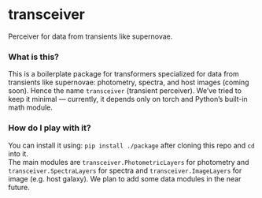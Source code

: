 # transceiver
Perceiver for data from transients like supernovae.

### What is this?
This is a boilerplate package for transformers specialized for data from transients like supernovae: photometry, spectra, and host images (coming soon). Hence the name `transceiver` (transient perceiver). We’ve tried to keep it minimal — currently, it depends only on torch and Python’s built-in math module.

### How do I play with it?
You can install it using: `pip install ./package` after cloning this repo and `cd` into it.  
The main modules are `transceiver.PhotometricLayers` for photometry and `transceiver.SpectraLayers` for spectra and `transceiver.ImageLayers` for image (e.g. host galaxy). We plan to add some data modules in the near future. 
